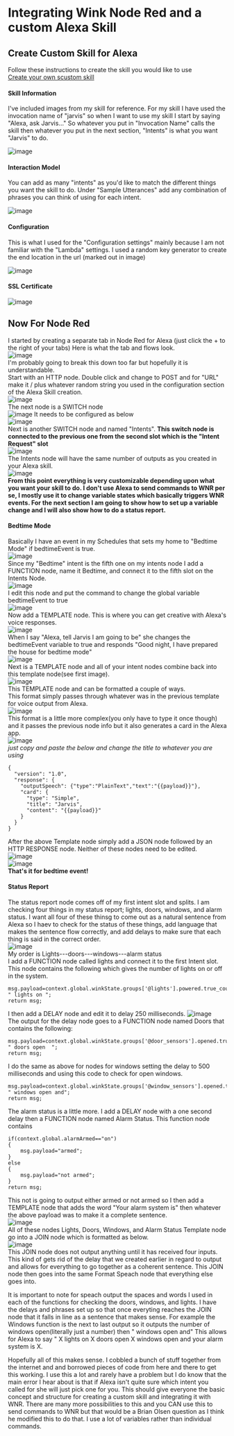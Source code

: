 # Integrating Wink Node Red and a custom Alexa Skill

## Create Custom Skill for Alexa
Follow these instructions to create the skill you would like to use  
[Create your own scustom skill](https://developer.amazon.com/public/solutions/alexa/alexa-skills-kit/overviews/steps-to-build-a-custom-skill "Skill instructions")
#### Skill Information
I've included images from my skill for reference. For my skill I have used the invocation name of "jarvis" so when I want to use my skill I start by saying "Alexa, ask Jarvis..." So whatever you put in "Invocation Name" calls the skill then whatever you put in the next section, "Intents" is what you want "Jarvis" to do.  

![image](https://github.com/tfatykhov/WinkRedNode/blob/master/images/custom-skill-1.PNG?raw=true)
#### Interaction Model
You can add as many "intents" as you'd like to match the different things you want the skill to do. Under "Sample Utterances" add any combination of phrases you can think of using for each intent.

![image](https://github.com/tfatykhov/WinkRedNode/blob/master/images/customskill2.PNG?raw=true) 
#### Configuration
This is what I used for the "Configuration settings" mainly because I am not familiar with the "Lambda" settings. I used a random key generator to create the end location in the url (marked out in image)

![image](https://github.com/tfatykhov/WinkRedNode/blob/master/images/CustomSkill3.PNG?raw=true)  
#### SSL Certificate
![image](https://github.com/tfatykhov/WinkRedNode/blob/master/images/CustomSkill4.PNG?raw=true)
## Now For Node Red
I started by creating a separate tab in Node Red for Alexa (just click the + to the right of your tabs) Here is what the tab and flows look.  
![image](https://github.com/tfatykhov/WinkRedNode/blob/master/images/Alexatab.PNG?raw=true)  
I'm probably going to break this down too far but hopefully it is understandable.  
Start with an HTTP node. Double click and change to POST and for "URL" make it / plus whatever random string you used in the configuration section of the Alexa Skill creation.   
![image](https://github.com/tfatykhov/WinkRedNode/blob/master/images/alexa1.PNG?raw=true)  
The next node is a SWITCH node  
![image](https://github.com/tfatykhov/WinkRedNode/blob/master/images/alexa2.PNG?raw=true)
It needs to be configured as below  
![image](https://github.com/tfatykhov/WinkRedNode/blob/master/images/alexa3.PNG?raw=true)  
Next is another SWITCH node and named "Intents". **This switch node is connected to the previous one from the second slot which is the "Intent Request" slot**  
![image](https://github.com/tfatykhov/WinkRedNode/blob/master/images/alexa4.PNG?raw=true)  
The Intents node will have the same number of outputs as you created in your Alexa skill.  
![image](https://github.com/tfatykhov/WinkRedNode/blob/master/images/alexa5.PNG?raw=true)  
**From this point everything is very customizable depending upon what you want your skill to do. I don't use Alexa to send commands to WNR per se, I mostly use it to change variable states which basically triggers WNR events. For the next section I am going to show how to set up a variable change and I will also show how to do a status report.**
#### Bedtime Mode
Basically I have an event in my Schedules that sets my home to "Bedtime Mode" if bedtimeEvent is true.  
![image](https://github.com/tfatykhov/WinkRedNode/blob/master/images/alexa6.PNG?raw=true)  
Since my "Bedtime" intent is the fifth one on my intents node I add a FUNCTION node, name it Bedtime, and connect it to the fifth slot on the Intents Node.  
![image](https://github.com/tfatykhov/WinkRedNode/blob/master/images/alexa7.PNG?raw=true)  
I edit this node and put the command to change the global variable bedtimeEvent to true  
![image](https://github.com/tfatykhov/WinkRedNode/blob/master/images/alexa8.PNG?raw=true)  
Now add a TEMPLATE node. This is where you can get creative with Alexa's voice responses.  
![image](https://github.com/tfatykhov/WinkRedNode/blob/master/images/alexa9.PNG?raw=true)  
When I say "Alexa, tell Jarvis I am going to be" she changes the bedtimeEvent variable to true and responds "Good night, I have prepared the house for bedtime mode"  
![image](https://github.com/tfatykhov/WinkRedNode/blob/master/images/alexa10.PNG?raw=true)  
Next is a TEMPLATE node and all of your intent nodes combine back into this template node(see first image).  
![image](https://github.com/tfatykhov/WinkRedNode/blob/master/images/alexa11.PNG?raw=true)  
This TEMPLATE node and can be formatted a couple of ways.  
This format simply passes through whatever was in the previous template for voice output from Alexa.  
![image](https://github.com/tfatykhov/WinkRedNode/blob/master/images/alexa12.PNG?raw=true)  
This format is a little more complex(you only have to type it once though) and it passes the previous node info but it also generates a card in the Alexa app.  
![image](https://github.com/tfatykhov/WinkRedNode/blob/master/images/alexa13.PNG?raw=true)  
*just copy and paste the below and change the title to whatever you are using*
```
{
  "version": "1.0",
  "response": {
    "outputSpeech": {"type":"PlainText","text":"{{payload}}"},
    "card": {
      "type": "Simple",
      "title": "Jarvis",
      "content": "{{payload}}"
    }
  }
}
```

After the above Template node simply add a JSON node followed by an HTTP RESPONSE node. Neither of these nodes need to be edited.  
![image](https://github.com/tfatykhov/WinkRedNode/blob/master/images/alexa14.PNG?raw=true)  
![image](https://github.com/tfatykhov/WinkRedNode/blob/master/images/alexa15.PNG?raw=true)  
**That's it for bedtime event!**  
#### Status Report  
The status report node comes off of my first intent slot and splits. I am checking four things in my status report; lights, doors, windows, and alarm status. I want all four of these thinsg to come out as a natural sentence from Alexa so I haev to check for the status of these things, add language that makes the sentence flow correctly, and add delays to make sure that each thing is said in the correct order.  
![image](https://github.com/tfatykhov/WinkRedNode/blob/master/images/alexa16.PNG?raw=true)  
My order is Lights---doors---windows---alarm status  
I add a FUNCTION node called lights and connect it to the first Intent slot. This node contains the following which gives the number of lights on or off in the system.  
```
msg.payload=context.global.winkState.groups['@lights'].powered.true_count+ " lights on ";
return msg;
```  
I then add a DELAY node and edit it to delay 250 milliseconds. 
![image](https://github.com/tfatykhov/WinkRedNode/blob/master/images/alexa17.PNG?raw=true)  
The output for the delay node goes to a FUNCTION node named Doors that contains the following:  
```
msg.payload=context.global.winkState.groups['@door_sensors'].opened.true_count+ " doors open  ";
return msg;
```
I do the same as above for nodes for windows setting the delay to 500 milliseconds and using this code to check for open windows.
```
msg.payload=context.global.winkState.groups['@window_sensors'].opened.true_count+ " windows open and";
return msg;
```  
The alarm status is a little more. I add a DELAY node with a one second delay then a FUNCTION node named Alarm Status. This function node contains  
```
if(context.global.alarmArmed=="on")
{
    msg.payload="armed";
}
else
{
    msg.payload="not armed";
}
return msg;
```  
This not is going to output either armed or not armed so I then add a TEMPLATE node that adds the word "Your alarm system is" then whatever the above payload was to make it a complete sentence.  
![image](https://github.com/tfatykhov/WinkRedNode/blob/master/images/alexa18.PNG?raw=true)  
All of these nodes Lights, Doors, Windows, and Alarm Status Template node go into a JOIN node which is formatted as below.  
![image](https://github.com/tfatykhov/WinkRedNode/blob/master/images/alexa19.PNG?raw=true)  
This JOIN node does not output anything until it has received four inputs. This kind of gets rid of the delay that we created earlier in regard to output and allows for everything to go together as a coherent sentence. This JOIN node then goes into the same Format Speach node that everything else goes into.  

It is important to note for speach output the spaces and words I used in each of the functions for checking the doors, windows, and lights. I have the delays and phrases set up so that once everyting reaches the JOIN node that it falls in line as a sentence that makes sense. For example the Windows function is the next to last output so it outputs the number of windows open(literally just a number) then " windows open and" This allows for Alexa to say " X lights on X doors open X windows open and your alarm system is X.

Hopefully all of this makes sense. I cobbled a bunch of stuff together from the internet and and borrowed pieces of code from here and there to get this working. I use this a lot and rarely have a problem but I do know that the main error I hear about is that if Alexa isn't quite sure which intent you called for she will just pick one for you. This should give everyone the basic concept and structure for creating a custom skill and integrating it with WNR. There are many more possibilities to this and you CAN use this to send commands to WNR but that would be a Brian Olsen question as I think he modified this to do that. I use a lot of variables rather than individual commands.













